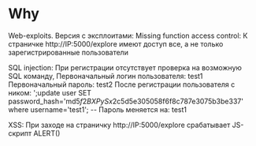# Why
Web-exploits.
Версия с эксплоитами:
Missing function access control: К страничке http://IP:5000/explore имеют доступ все, а не только зарегистрированные пользователи

SQL injection: При регистрации отсутствует проверка на возможную SQL команду, 
Первоначальный логин пользователя: test1
Первоначальный пароль: test2
После регистрации пользователя с ником: ';update user SET password_hash='md5$f2BXPySx$2c5d5e305058f6f8c787e3075b3be337' where username='test1'; --
Пароль меняется на: test1

XSS: При заходе на страничку http://IP:5000/explore срабатывает JS-скрипт ALERT()

